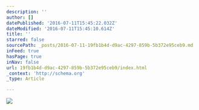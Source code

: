 ```yaml
---
description: ''
author: []
datePublished: '2016-07-11T15:45:22.032Z'
dateModified: '2016-07-11T15:45:10.614Z'
title: ''
starred: false
sourcePath: _posts/2016-07-11-19fb1b4d-d9ac-4297-859b-5b372e95ceb9.md
inFeed: true
hasPage: true
inNav: false
url: 19fb1b4d-d9ac-4297-859b-5b372e95ceb9/index.html
_context: 'http://schema.org'
_type: Article

---
```

![](https://the-grid-user-content.s3-us-west-2.amazonaws.com/2c31efb5-95a0-46fd-b606-bf387ee386af.jpg)